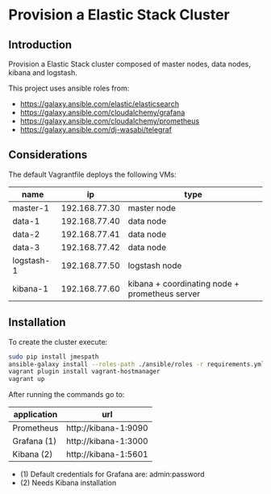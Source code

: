 # Provision a Elastic Stack Cluster

## Introduction

Provision a Elastic Stack cluster composed of master nodes, data nodes, kibana and logstash.

This project uses ansible roles from:

- https://galaxy.ansible.com/elastic/elasticsearch
- https://galaxy.ansible.com/cloudalchemy/grafana
- https://galaxy.ansible.com/cloudalchemy/prometheus
- https://galaxy.ansible.com/dj-wasabi/telegraf

## Considerations

The default Vagrantfile deploys the following VMs:

| name | ip | type |
| ---- | -- | ---- |
| master-1 | 192.168.77.30 | master node |
| data-1 | 192.168.77.40 | data node |
| data-2 | 192.168.77.41 | data node |
| data-3 | 192.168.77.42 | data node |
| logstash-1 | 192.168.77.50 | logstash node |
| kibana-1 | 192.168.77.60 | kibana + coordinating node + prometheus server |

## Installation

To create the cluster execute:

```bash
sudo pip install jmespath
ansible-galaxy install --roles-path ./ansible/roles -r requirements.yml
vagrant plugin install vagrant-hostmanager
vagrant up
```

After running the commands go to:

| application | url |
| ----------- | --- |
| Prometheus | http://kibana-1:9090 |
| Grafana (1) | http://kibana-1:3000 |
| Kibana (2) | http://kibana-1:5601 |

* (1) Default credentials for Grafana are: admin:password
* (2) Needs Kibana installation
